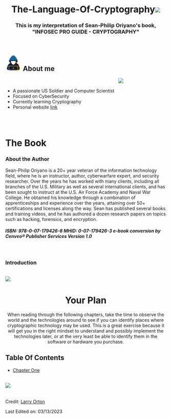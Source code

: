 

<h1 align="center"><b>The-Language-Of-Cryptography</b><img src="https://media.giphy.com/media/JwOUH7TbHFHg3LnX18/giphy.gif" width="35"></h1>

<h3 align="center">This is my interpretation of Sean-Philip Oriyano's book, "INFOSEC PRO GUIDE - CRYPTOGRAPHY"</h3>


<br>




## <picture><img src = "https://github.com/0xAbdulKhalid/0xAbdulKhalid/raw/main/assets/mdImages/about_me.gif" width = 50px></picture> **About me**

<picture> <img align="right" src="https://media3.giphy.com/media/h6lLzCj6zwKSwOoRKL/giphy.gif" width = 150px></picture>

<br>

- A passionate US Soldier and Computer Scientist 
- Focused on CyberSecurity
- Currently learning Cryptography
- Personal website [link](https://www.linkedin.com/in/larry-orton/)

<br><br>



<h1> The Book </h1>
<h3> About the Author</h3>
<p>Sean-Philip Oriyano  is a 20+ year veteran of the information technology field, where 
he is an instructor, author, cyberwarfare expert, and security researcher. Over the years 
he has worked with many clients, including all branches of the U.S. Military as well 
as several international clients, and has been sought to instruct at the U.S. Air Force 
Academy and Naval War College. He obtained his knowledge through a combination 
of apprenticeships and experience over the years, attaining over 50+ certifications 
and licenses along the way. Sean has published several books and training videos, 
and he has authored a dozen research papers on topics such as hacking, forensics, and 
encryption.</p>
<h5>ISBN: 978-0-07-179426-8 
MHID: 0-07-179426-3 
e-book conversion by Cenveo®  Publisher Services 
Version 1.0 </h5>
<br>

<h3>Introduction</h3>




<br>
<img src="https://user-images.githubusercontent.com/73097560/115834477-dbab4500-a447-11eb-908a-139a6edaec5c.gif">
<br>

<h1 align="center">Your Plan</h1>

<p align="center">When reading through the following chapters, take the time to observe the world 
and the technologies around to see if you can identify places where cryptographic 
technology may be used. This is a great exercise because it will get you in the right 
mindset to understand and possibly implement the technologies later, or at the very 
least be able to identify them in the software or hardware you purchase.</P>

<h2>Table Of Contents</h2>
<ul>
  <li><a href="https://github.com/Larry-Orton/The-Language-Of-Cryptography/blob/main/Chapter%201%20The%20Language%20of%20Cryptography/Chapter%20One.md">Chapter One</a></li>
  
</ul>

<br>
<img src="https://user-images.githubusercontent.com/73097560/115834477-dbab4500-a447-11eb-908a-139a6edaec5c.gif">
<br>
<br>

Credit: [Larry Orton](https://github.com/Larry-Orton)

Last Edited on: 03/13/2023
